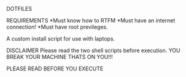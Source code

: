 DOTFILES

REQUIREMENTS
*Must know how to RTFM
*Must have an internet connection!
*Must have root previleges.

A custom install script for use with laptops.

DISCLAIMER
Please read the two shell scripts before execution.
YOU BREAK YOUR MACHINE THATS ON YOU!!!

PLEASE READ BEFORE YOU EXECUTE


